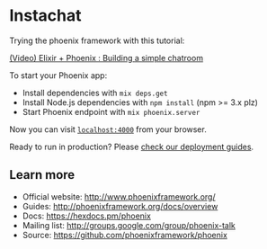 # Instachat

Trying the phoenix framework with this tutorial:

[(Video) Elixir + Phoenix : Building a simple chatroom](https://www.youtube.com/watch?v=e5jlIejl9Fs)

To start your Phoenix app:

  * Install dependencies with `mix deps.get`
  * Install Node.js dependencies with `npm install` (npm >= 3.x plz)
  * Start Phoenix endpoint with `mix phoenix.server`

Now you can visit [`localhost:4000`](http://localhost:4000) from your browser.

Ready to run in production? Please [check our deployment guides](http://www.phoenixframework.org/docs/deployment).

## Learn more

  * Official website: http://www.phoenixframework.org/
  * Guides: http://phoenixframework.org/docs/overview
  * Docs: https://hexdocs.pm/phoenix
  * Mailing list: http://groups.google.com/group/phoenix-talk
  * Source: https://github.com/phoenixframework/phoenix
